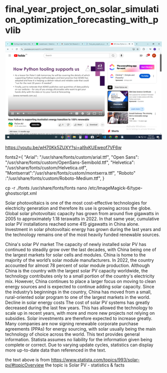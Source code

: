 # final_year_project_on_solar_simulation_optimization_forecasting_with_pvlib
![alt text](image.png)

https://youtu.be/wH70Kk5ZUXY?si=al9xKUEweof7VF6w
 <type name="Arial" format="ttf" glyphs="/usr/share/fonts/fonts/arial.ttf"/>
 <type name="OpenSans-Semibold" format="ttf"  glyphs="/usr/share/fonts/fonts/OpenSans-Semibold.ttf"/>
 <type name="Helvetica-2" format="otf" glyphs="/usr/share/fonts/fonts/Helvetica.otf"/>
 <type name="Montserrat" format="ttf"  glyphs="/usr/share/fonts/fonts/31692f02-5637-4cd2-b973-99a09e542b83.ttf"/>
 <type name="Roboto" format="ttf" glyphs="/usr/share/fonts/fonts/Roboto-Medium.ttf"/>
 <type name="delulu" format="ttf" glyphs="/usr/share/fonts/fonts/delulu.ttf" />

 
fonts2={
    "Arial": "/usr/share/fonts/custom/arial.ttf",
    "Open Sans": "/usr/share/fonts/custom/OpenSans-Semibold.ttf",
    "Helvetica": "/usr/share/fonts/custom/Helvetica.otf",
    "Montserrat":"/usr/share/fonts/custom/montserra.ttf",
    "Roboto" :"/usr/share/fonts/custom/Roboto-Medium.ttf",
}

cp -r ./fonts /usr/share/fonts/fonts
nano /etc/ImageMagick-6/type-ghostscript.xml


Solar photovoltaics is one of the most cost-effective technologies for electricity generation and therefore its use is growing across the globe. Global solar photovoltaic capacity has grown from around five gigawatts in 2005 to approximately 1.18 terawatts in 2022. In that same year, cumulative solar PV installations reached some 415 gigawatts in China alone. Investment in solar photovoltaic energy has grown during the last years and the technology remains one of the most heavily funded renewable sources.

China's solar PV market
The capacity of newly installed solar PV has continued to steadily grow over the last decades, with China being one of the largest markets for solar cells and modules. China is home to the majority of the world’s solar module manufacturers. In 2022, the country accounted for almost 78 percent of solar module production. Although China is the country with the largest solar PV capacity worldwide, the technology contributes only to a small portion of the country's electricity mix. However, China continues to place a larger focus on moving to clean energy sources and is expected to continue adding solar capacity. Since the industry’s beginnings in the country, China has moved from a small, rural-oriented solar program to one of the largest markets in the world.
Decline in solar energy costs
The cost of solar PV systems has greatly decreased during the last few years. This has allowed the technology to scale up in recent years, with more and more new projects not relying on subsidies. Solar investments are therefore expected to increase greatly. Many companies are now signing renewable corporate purchase agreements (PPAs) for energy sourcing, with solar usually being the main technology of choice across the world. This text provides general information. Statista assumes no liability for the information given being complete or correct. Due to varying update cycles, statistics can display more up-to-date data than referenced in the text.

the text above is from https://www.statista.com/topics/993/solar-pv/#topicOverview the topic is Solar PV - statistics & facts
